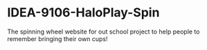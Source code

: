 # IDEA-9106-HaloPlay-Spin
The spinning wheel website for out school project to help people to remember bringing their own cups!
